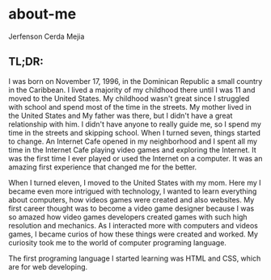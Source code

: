 # about-me

Jerfenson Cerda Mejia

## TL;DR:



 I was born on November 17, 1996, in the Dominican Republic a small country in the Caribbean. I lived a majority of my childhood there until I was 11 and moved to the United States. My childhood wasn't great since I struggled with school and spend most of the time in the streets. My mother lived in the United States and My father was there, but I didn't have a great relationship with him. I didn't have anyone to really guide me, so I spend my time in the streets and skipping school. When I turned seven, things started to change. An Internet Cafe opened in my neighborhood and I spent all my time in the Internet Cafe playing video games and exploring the Internet. It was the first time I ever played or used the Internet on a computer. It was an amazing first experience that changed me for the better.

When I turned eleven, I moved to the United States with my mom. Here my I became even more intrigued with technology, I wanted to learn everything about computers, how videos games were created and also websites. My first career thought was to become a video game designer because I was so amazed how video games developers created games with such high resolution and mechanics. As I interacted more with computers and videos games, I became curios of how these things were created and worked. My curiosity took me to the world of computer programing language.

The first programing language I started learning was HTML and CSS, which are for web developing.
